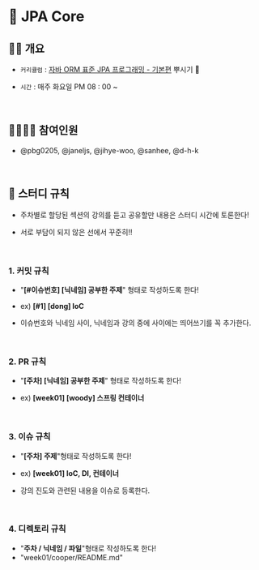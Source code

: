 # 🍃 JPA Core



## 👨‍🏫 개요

- `커리큘럼` : [자바 ORM 표준 JPA 프로그래밍 - 기본편](https://www.inflearn.com/course/ORM-JPA-Basic/dashboard) 뿌시기 👊

- `시간` : 매주 화요일 PM 08 : 00 ~ 

  <br>

## 👨‍👨‍👦‍👦 참여인원

- @pbg0205, @janeljs, @jihye-woo, @sanhee, @d-h-k

  <br>

## 🤙 스터디 규칙

- 주차별로 할당된 섹션의 강의를 듣고 공유할만 내용은 스터디 시간에 토론한다!

- 서로 부담이 되지 않은 선에서 꾸준히!!

  <br>

### 1. 커밋 규칙

- "**\[#이슈번호] [닉네임] 공부한 주제**" 형태로 작성하도록 한다!

- ex) **\[#1] [dong] IoC**

- 이슈번호와 닉네임 사이, 닉네임과 강의 중에 사이에는 띄어쓰기를 꼭 추가한다.

  <br>

### 2. PR 규칙

- "**\[주차] [닉네임] 공부한 주제**" 형태로 작성하도록 한다!

- ex) **[week01] [woody] 스프링 컨테이너**

  <br>

### 3. 이슈 규칙

- "**[주차] 주제**"형태로 작성하도록 한다!

- ex) **[week01] IoC, DI, 컨테이너**

- 강의 진도와 관련된 내용을 이슈로 등록한다.

  <br>

### 4. 디렉토리 규칙

- "**주차 / 닉네임 / 파일**"형태로 작성하도록 한다!
- "week01/cooper/README.md"
